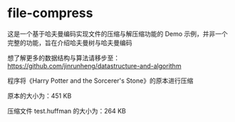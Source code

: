 # file-compress
这是一个基于哈夫曼编码实现文件的压缩与解压缩功能的 Demo 示例，并非一个完整的功能，旨在介绍哈夫曼树与哈夫曼编码

想了解更多的数据结构与算法请移步至：https://github.com/jinrunheng/datastructure-and-algorithm

程序将《Harry Potter and the Sorcerer's Stone》的原本进行压缩

原本的大小为：451 KB

压缩文件 test.huffman 的大小为：264 KB




